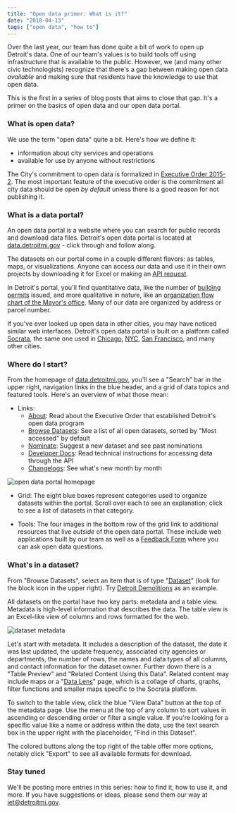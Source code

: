 ```yaml
---
title: "Open data primer: What is it?"
date: "2018-04-13"
tags: ["open data", "how to"]
---
```


Over the last year, our team has done quite a bit of work to open up Detroit's data. One of our team's values is to build tools off using infrastructure that is available to the public. However, we (and many other civic technologists) recognize that there's a gap between making open data _available_ and making sure that residents have the knowledge to use that open data.

This is the first in a series of blog posts that aims to close that gap. It's a primer on the basics of open data and our open data portal. 

### What is open data?

We use the term "open data" quite a bit. Here's how we define it:

- information about city services and operations
- available for use by anyone without restrictions

The City's commitment to open data is formalized in [Executive Order 2015-2](https://data.detroitmi.gov/about). The most important feature of the executive order is the commitment all city data should be open *by default* unless there is a good reason for not publishing it.


### What is a data portal?

An open data portal is a website where you can search for public records and download data files. Detroit's open data portal is located at [data.detroitmi.gov](https://data.detroitmi.gov) - click through and follow along.

The datasets on our portal come in a couple different flavors: as tables, maps, or visualizations. Anyone can access our data and use it in their own projects by downloading it for Excel or making an [API request](https://dev.socrata.com/?ref=Detroit).

In Detroit's portal, you'll find quantitative data, like the number of [building permits](https://data.detroitmi.gov/d/xw2a-a7tf) issued, and more qualitative in nature, like an [organization flow chart of the Mayor's office](https://data.detroitmi.gov/d/bkt5-fjcc). Many of our data are organized by address or parcel number.

If you've ever looked up open data in other cities, you may have noticed similar web interfaces. Detroit's open data portal is built on a platform called [Socrata](https://socrata.com/), the same one used in [Chicago](https://data.cityofchicago.org/), [NYC](https://opendata.cityofnewyork.us/), [San Francisco](https://datasf.org/opendata/), and many other cities.

### Where do I start? 

From the homepage of [data.detroitmi.gov](https://data.detroitmi.gov/), you'll see a "Search" bar in the upper right, navigation links in the blue header, and a grid of data topics and featured tools. Here's an overview of what those mean:

- Links:
  - [About](https://data.detroitmi.gov/about): Read about the Executive Order that established Detroit's open data program
  - [Browse Datasets](https://data.detroitmi.gov/browse): See a list of all open datasets, sorted by "Most accessed" by default
  - [Nominate](https://data.detroitmi.gov/nominate): Suggest a new dataset and see past nominations
  - [Developer Docs](http://dev.socrata.com/?ref=Detroit): Read technical instructions for accessing data through the API
  - [Changelogs](https://cityofdetroit.github.io/iet/tags/open-data-changelog): See what's new month by month

![open data portal homepage](http://dataresources.theneighborhoods.org/sites/dataresources.theneighborhoods.org/files/2018-04/socrata-grid.PNG)

- Grid: The eight blue boxes represent categories used to organize datasets within the portal. Scroll over each to see an explanation; click to see a list of datasets in that category.

- Tools: The four images in the bottom row of the grid link to additional resources that live *outside* of the open data portal. These include web applications built by our team as well as a [Feedback Form](https://app.smartsheet.com/b/form?EQBCT=2cfb2a637f0f49e197ef78e397e76eb9) where you can ask open data questions.

### What's in a dataset?

From "Browse Datasets", select an item that is of type "[Dataset](https://data.detroitmi.gov/browse?limitTo=datasets)" (look for the block icon in the upper right). Try [Detroit Demolitions](https://data.detroitmi.gov/d/rv44-e9di) as an example.

All datasets on the portal have two key parts: metadata and a table view. Metadata is high-level information that describes the data. The table view is an Excel-like view of columns and rows formatted for the web.

![dataset metadata](http://dataresources.theneighborhoods.org/sites/dataresources.theneighborhoods.org/files/2018-04/det-demos-meta_0.PNG)

Let's start with metadata. It includes a description of the dataset, the date it was last updated, the update frequency, associated city agencies or departments, the number of rows, the names and data types of all columns, and contact information for the dataset owner. Further down there is a "Table Preview" and "Related Content Using this Data". Related content may include maps or a "[Data Lens](https://data.detroitmi.gov/browse?limitTo=new_view)" page, which is a collage of charts, graphs, filter functions and smaller maps specific to the Socrata platform.

To switch to the table view, click the blue "View Data" button at the top of the metadata page. Use the menu at the top of any column to sort values in ascending or descending order or filter a single value. If you're looking for a specific value like a name or address within the data, use the text search box in the upper right with the placeholder, "Find in this Dataset".

The colored buttons along the top right of the table offer more options, notably click "Export" to see all available formats for download.

### Stay tuned

We'll be posting more entries in this series: how to find it, how to use it, and more. If you have suggestions or ideas, please send them our way at [iet@detroitmi.gov](mailto:iet@detroitmi.gov).
